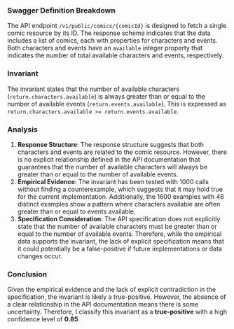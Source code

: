 ### Swagger Definition Breakdown
The API endpoint `/v1/public/comics/{comicId}` is designed to fetch a single comic resource by its ID. The response schema indicates that the data includes a list of comics, each with properties for characters and events. Both characters and events have an `available` integer property that indicates the number of total available characters and events, respectively.

### Invariant
The invariant states that the number of available characters (`return.characters.available`) is always greater than or equal to the number of available events (`return.events.available`). This is expressed as `return.characters.available >= return.events.available`.

### Analysis
1. **Response Structure**: The response structure suggests that both characters and events are related to the comic resource. However, there is no explicit relationship defined in the API documentation that guarantees that the number of available characters will always be greater than or equal to the number of available events.
2. **Empirical Evidence**: The invariant has been tested with 1000 calls without finding a counterexample, which suggests that it may hold true for the current implementation. Additionally, the 1600 examples with 46 distinct examples show a pattern where characters available are often greater than or equal to events available.
3. **Specification Consideration**: The API specification does not explicitly state that the number of available characters must be greater than or equal to the number of available events. Therefore, while the empirical data supports the invariant, the lack of explicit specification means that it could potentially be a false-positive if future implementations or data changes occur.

### Conclusion
Given the empirical evidence and the lack of explicit contradiction in the specification, the invariant is likely a true-positive. However, the absence of a clear relationship in the API documentation means there is some uncertainty. Therefore, I classify this invariant as a **true-positive** with a high confidence level of **0.85**.
